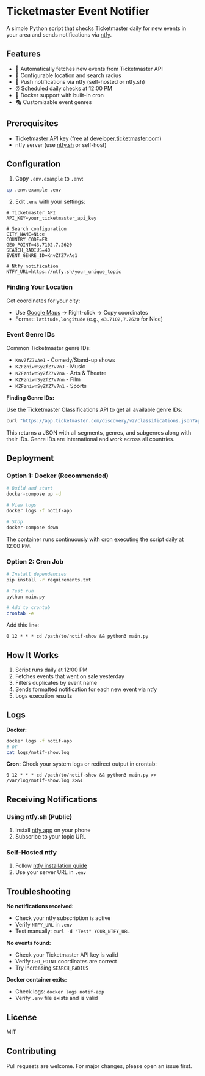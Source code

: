# Ticketmaster Event Notifier

A simple Python script that checks Ticketmaster daily for new events in your area and sends notifications via [ntfy](https://ntfy.sh).

## Features

- 🎫 Automatically fetches new events from Ticketmaster API
- 📍 Configurable location and search radius
- 🔔 Push notifications via ntfy (self-hosted or ntfy.sh)
- ⏰ Scheduled daily checks at 12:00 PM
- 🐳 Docker support with built-in cron
- 🎭 Customizable event genres

## Prerequisites

- Ticketmaster API key (free at [developer.ticketmaster.com](https://developer.ticketmaster.com))
- ntfy server (use [ntfy.sh](https://ntfy.sh) or self-host)

## Configuration

1. Copy `.env.example` to `.env`:
```bash
cp .env.example .env
```

2. Edit `.env` with your settings:
```env
# Ticketmaster API
API_KEY=your_ticketmaster_api_key

# Search configuration
CITY_NAME=Nice
COUNTRY_CODE=FR
GEO_POINT=43.7102,7.2620
SEARCH_RADIUS=40
EVENT_GENRE_ID=KnvZfZ7vAe1

# Ntfy notification
NTFY_URL=https://ntfy.sh/your_unique_topic
```

### Finding Your Location

Get coordinates for your city:
- Use [Google Maps](https://maps.google.com) → Right-click → Copy coordinates
- Format: `latitude,longitude` (e.g., `43.7102,7.2620` for Nice)

### Event Genre IDs

Common Ticketmaster genre IDs:
- `KnvZfZ7vAe1` - Comedy/Stand-up shows
- `KZFzniwnSyZfZ7v7nJ` - Music
- `KZFzniwnSyZfZ7v7na` - Arts & Theatre
- `KZFzniwnSyZfZ7v7nn` - Film
- `KZFzniwnSyZfZ7v7n1` - Sports

**Finding Genre IDs:**

Use the Ticketmaster Classifications API to get all available genre IDs:
```bash
curl "https://app.ticketmaster.com/discovery/v2/classifications.json?apikey=YOUR_API_KEY"
```

This returns a JSON with all segments, genres, and subgenres along with their IDs. Genre IDs are international and work across all countries.

## Deployment

### Option 1: Docker (Recommended)

```bash
# Build and start
docker-compose up -d

# View logs
docker logs -f notif-app

# Stop
docker-compose down
```

The container runs continuously with cron executing the script daily at 12:00 PM.

### Option 2: Cron Job

```bash
# Install dependencies
pip install -r requirements.txt

# Test run
python main.py

# Add to crontab
crontab -e
```

Add this line:
```
0 12 * * * cd /path/to/notif-show && python3 main.py
```

## How It Works

1. Script runs daily at 12:00 PM
2. Fetches events that went on sale yesterday
3. Filters duplicates by event name
4. Sends formatted notification for each new event via ntfy
5. Logs execution results

## Logs

**Docker:**
```bash
docker logs -f notif-app
# or
cat logs/notif-show.log
```

**Cron:**
Check your system logs or redirect output in crontab:
```
0 12 * * * cd /path/to/notif-show && python3 main.py >> /var/log/notif-show.log 2>&1
```

## Receiving Notifications

### Using ntfy.sh (Public)
1. Install [ntfy app](https://ntfy.sh) on your phone
2. Subscribe to your topic URL

### Self-Hosted ntfy
1. Follow [ntfy installation guide](https://docs.ntfy.sh/install/)
2. Use your server URL in `.env`

## Troubleshooting

**No notifications received:**
- Check your ntfy subscription is active
- Verify `NTFY_URL` in `.env`
- Test manually: `curl -d "Test" YOUR_NTFY_URL`

**No events found:**
- Check your Ticketmaster API key is valid
- Verify `GEO_POINT` coordinates are correct
- Try increasing `SEARCH_RADIUS`

**Docker container exits:**
- Check logs: `docker logs notif-app`
- Verify `.env` file exists and is valid

## License

MIT

## Contributing

Pull requests are welcome. For major changes, please open an issue first.
